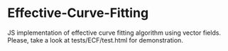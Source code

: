 Effective-Curve-Fitting
=======================

JS implementation of effective curve fitting algorithm using vector fields. <br />
Please, take a look at tests/ECF/test.html for demonstration.